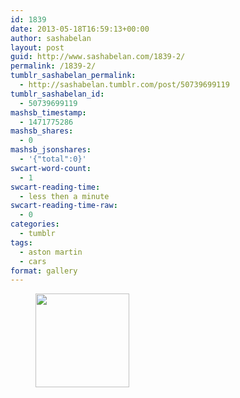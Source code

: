```yaml
---
id: 1839
date: 2013-05-18T16:59:13+00:00
author: sashabelan
layout: post
guid: http://www.sashabelan.com/1839-2/
permalink: /1839-2/
tumblr_sashabelan_permalink:
  - http://sashabelan.tumblr.com/post/50739699119
tumblr_sashabelan_id:
  - 50739699119
mashsb_timestamp:
  - 1471775286
mashsb_shares:
  - 0
mashsb_jsonshares:
  - '{"total":0}'
swcart-word-count:
  - 1
swcart-reading-time:
  - less then a minute
swcart-reading-time-raw:
  - 0
categories:
  - tumblr
tags:
  - aston martin
  - cars
format: gallery
---
```

<div id='gallery-323' class='gallery galleryid-1839 gallery-columns-3 gallery-size-thumbnail'>
  <figure class='gallery-item'> 
  
  <div class='gallery-icon landscape'>
    <a href='http://www.sashabelan.ru/1839-2/attachment/1840/'><img width="150" height="150" src="http://www.sashabelan.ru/wp-content/uploads/2013/05/tumblr_mn076pqPNe1qarj97o1_500-150x150.jpg" class="attachment-thumbnail size-thumbnail" alt="" /></a>
  </div></figure>
</div>